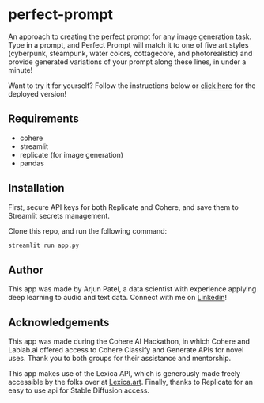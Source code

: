 # perfect-prompt
An approach to creating the perfect prompt for any image generation task. Type in a prompt, and
Perfect Prompt will match it to one of five art styles (cyberpunk, steampunk, water colors, cottagecore, 
and photorealistic) and provide generated variations of your prompt along these lines, in
under a minute!

Want to try it for yourself? Follow the instructions 
below or [click here](https://arjunpatel7-perfect-prompt-app-mckes9.streamlitapp.com/
) for the deployed version!
## Requirements
* cohere
* streamlit
* replicate (for image generation)
* pandas

## Installation
First, secure API keys for both Replicate and Cohere,
and save them to Streamlit secrets management.

Clone this repo, and run the following command:
```bash
streamlit run app.py
```

## Author
This app was made by Arjun Patel, a data scientist with experience
applying deep learning to audio and text data. 
Connect with me on [Linkedin](https://www.linkedin.com/in/arjunkirtipatel/)!

## Acknowledgements
This app was made during the Cohere AI Hackathon, in which
Cohere and Lablab.ai offered access to Cohere Classify and Generate
APIs for novel uses. Thank you to both groups for their assistance and mentorship.

This app makes use of the Lexica API, which is generously made freely accessible
by the folks over at [Lexica.art](https://lexica.art). Finally, thanks to Replicate for an easy to use api for Stable Diffusion access.

